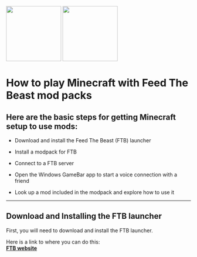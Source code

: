 <img src="https://www.feed-the-beast.com/img/logo_ftb.b4292827.png" height=150/>

<img src="https://www.minecraft.net/etc.clientlibs/minecraft/clientlibs/main/resources/img/header/logo.png" height=150/>

# How to play Minecraft with Feed The Beast mod packs
## **Here are the basic steps for getting Minecraft setup to use mods:**

* Download and install the Feed The Beast (FTB) launcher

* Install a modpack for FTB

* Connect to a FTB server

* Open the Windows GameBar app to start a voice connection with a friend

* Look up a mod included in the modpack and explore how to use it

---

## Download and Installing the FTB launcher

First, you will need to download and install the FTB launcher. 

Here is a link to where you can do this:<br> **[FTB website](https://www.feed-the-beast.com/)**
